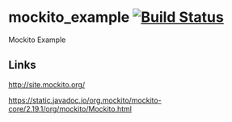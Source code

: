 # mockito_example [![Build Status](https://travis-ci.org/hofiorg/mockito_example.svg?branch=master)](https://travis-ci.org/hofiorg/mockito_example)
Mockito Example

## Links

<http://site.mockito.org/>

<https://static.javadoc.io/org.mockito/mockito-core/2.19.1/org/mockito/Mockito.html>